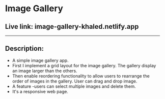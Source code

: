 # Image Gallery
## Live link: image-gallery-khaled.netlify.app
***
## Description:
* A simple image gallery app.
* First I implement a grid layout for the image gallery. The gallery display an image larger than the others.
* Then enable reordering functionality to allow users to rearrange the order of images in the gallery. User can drag and drop image.
* A feature -users can select multiple images and delete them.
* It's a responsive web page.

